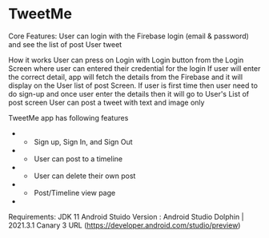 # TweetMe

Core Features:
User can login with the Firebase login (email & password) and see the list of post User tweet

How it works
User can press on Login with Login button from the Login Screen where user can entered their credential for the login
If user will enter the correct detail, app will fetch the details from the Firebase and it will display on the User list of post Screen.
If user is first time then user need to do sign-up and once user enter the details then it will go to User's List of post screen
User can post a tweet with text and image only

TweetMe app has following features
* -  Sign up, Sign In, and Sign Out  
* -  User can post to a timeline  
* -  User can delete their own post  
* -  Post/Timeline view page  
*

Requirements:
JDK 11
Android Stuido Version : Android Studio Dolphin | 2021.3.1 Canary 3 
URL (https://developer.android.com/studio/preview)



